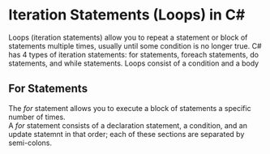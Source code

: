 # Iteration Statements (Loops) in C#
Loops (iteration statements) allow you to repeat a statement or block of statements multiple times, usually until some condition is no longer true.
C# has 4 types of iteration statements: for statements, foreach statements, do statements, and while statements. Loops consist of a condition and a body <br />

## For Statements
The _for_ statement allows you to execute a block of statements a specific number of times. <br />
A _for_ statement consists of a declaration statement, a condition, and an update statemnt in that order; each of these sections are separated by semi-colons. <br />
